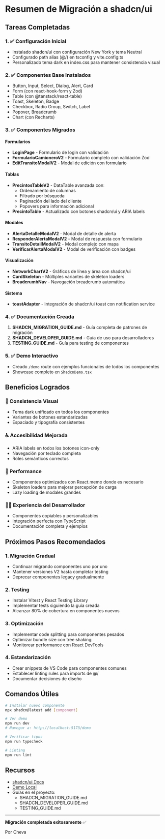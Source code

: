 # Resumen de Migración a shadcn/ui

## Tareas Completadas

### 1. ✅ Configuración Inicial
- Instalado shadcn/ui con configuración New York y tema Neutral
- Configurado path alias (@/) en tsconfig y vite.config.ts
- Personalizado tema dark en index.css para mantener consistencia visual

### 2. ✅ Componentes Base Instalados
- Button, Input, Select, Dialog, Alert, Card
- Form (con react-hook-form y Zod)
- Table (con @tanstack/react-table)
- Toast, Skeleton, Badge
- Checkbox, Radio Group, Switch, Label
- Popover, Breadcrumb
- Chart (con Recharts)

### 3. ✅ Componentes Migrados

#### Formularios
- **LoginPage** - Formulario de login con validación
- **FormularioCamioneroV2** - Formulario completo con validación Zod
- **EditTransitoModalV2** - Modal de edición con formulario

#### Tablas
- **PrecintosTableV2** - DataTable avanzada con:
  - Ordenamiento de columnas
  - Filtrado por búsqueda
  - Paginación del lado del cliente
  - Popovers para información adicional
- **PrecintoTable** - Actualizado con botones shadcn/ui y ARIA labels

#### Modales
- **AlertaDetalleModalV2** - Modal de detalle de alerta
- **ResponderAlertaModalV2** - Modal de respuesta con formulario
- **TransitoDetailModalV2** - Modal complejo con mapa
- **VerificarAlertaModalV2** - Modal de verificación con badges

#### Visualización
- **NetworkChartV2** - Gráficos de línea y área con shadcn/ui
- **CardSkeleton** - Múltiples variantes de skeleton loaders
- **BreadcrumbNav** - Navegación breadcrumb automática

#### Sistema
- **toastAdapter** - Integración de shadcn/ui toast con notification service

### 4. ✅ Documentación Creada

1. **SHADCN_MIGRATION_GUIDE.md** - Guía completa de patrones de migración
2. **SHADCN_DEVELOPER_GUIDE.md** - Guía de uso para desarrolladores
3. **TESTING_GUIDE.md** - Guía para testing de componentes

### 5. ✅ Demo Interactivo
- Creado `/demo` route con ejemplos funcionales de todos los componentes
- Showcase completo en `ShadcnDemo.tsx`

## Beneficios Logrados

### 🎨 Consistencia Visual
- Tema dark unificado en todos los componentes
- Variantes de botones estandarizadas
- Espaciado y tipografía consistentes

### ♿ Accesibilidad Mejorada
- ARIA labels en todos los botones icon-only
- Navegación por teclado completa
- Roles semánticos correctos

### 🚀 Performance
- Componentes optimizados con React.memo donde es necesario
- Skeleton loaders para mejorar percepción de carga
- Lazy loading de modales grandes

### 👨‍💻 Experiencia del Desarrollador
- Componentes copiables y personalizables
- Integración perfecta con TypeScript
- Documentación completa y ejemplos

## Próximos Pasos Recomendados

### 1. Migración Gradual
- Continuar migrando componentes uno por uno
- Mantener versiones V2 hasta completar testing
- Deprecar componentes legacy gradualmente

### 2. Testing
- Instalar Vitest y React Testing Library
- Implementar tests siguiendo la guía creada
- Alcanzar 80% de cobertura en componentes nuevos

### 3. Optimización
- Implementar code splitting para componentes pesados
- Optimizar bundle size con tree shaking
- Monitorear performance con React DevTools

### 4. Estandarización
- Crear snippets de VS Code para componentes comunes
- Establecer linting rules para imports de @/
- Documentar decisiones de diseño

## Comandos Útiles

```bash
# Instalar nuevo componente
npx shadcn@latest add [component]

# Ver demo
npm run dev
# Navegar a: http://localhost:5173/demo

# Verificar tipos
npm run typecheck

# Linting
npm run lint
```

## Recursos

- [shadcn/ui Docs](https://ui.shadcn.com)
- [Demo Local](http://localhost:5173/demo)
- Guías en el proyecto:
  - SHADCN_MIGRATION_GUIDE.md
  - SHADCN_DEVELOPER_GUIDE.md
  - TESTING_GUIDE.md

---

**Migración completada exitosamente** ✅

Por Cheva